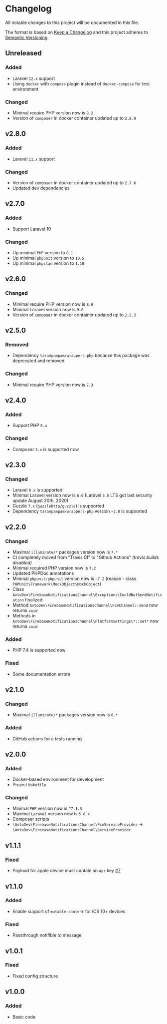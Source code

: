 # Changelog

All notable changes to this project will be documented in this file.

The format is based on [Keep a Changelog][keepachangelog] and this project adheres to [Semantic Versioning][semver].

## Unreleased

### Added

- Laravel `12.x` support
- Using `docker` with `compose` plugin instead of `docker-compose` for test environment

### Changed

- Minimal require PHP version now is `8.2`
- Version of `composer` in docker container updated up to `2.8.9`

## v2.8.0

### Added

- Laravel `11.x` support

### Changed

- Version of `composer` in docker container updated up to `2.7.6`
- Updated dev dependencies

## v2.7.0

### Added

- Support Laravel 10

### Changed

- Up minimal `PHP` version to `8.1`
- Up minimal `phpunit` version to `10.5`
- Up minimal `phpstan` version to `1.10`

## v2.6.0

### Changed

- Minimal require PHP version now is `8.0`
- Minimal Laravel version now is `9.0`
- Version of `composer` in docker container updated up to `2.5.3`

## v2.5.0

### Removed

- Dependency `tarampampam/wrappers-php` because this package was deprecated and removed

### Changed

- Minimal require PHP version now is `7.3`

## v2.4.0

### Added

- Support PHP `8.x`

### Changed

- Composer `2.x` is supported now

## v2.3.0

### Changed

- Laravel `8.x` is supported
- Minimal Laravel version now is `6.0` (Laravel `5.5` LTS got last security update August 30th, 2020)
- Guzzle `7.x` (`guzzlehttp/guzzle`) is supported
- Dependency `tarampampam/wrappers-php` version `~2.0` is supported

## v2.2.0

### Changed

- Maximal `illuminate/*` packages version now is `7.*`
- CI completely moved from "Travis CI" to "Github Actions" _(travis builds disabled)_
- Minimal required PHP version now is `7.2`
- Updated PHPDoc annotations
- Minimal `phpunit/phpunit` version now is `~7.2` (reason - class `PHPUnit\Framework\MockObject\MockObject`)
- Class `AvtoDev\FirebaseNotificationsChannel\Exceptions\CouldNotSendNotification` finalized
- Method `AvtoDev\FirebaseNotificationsChannel\FcmChannel::send` now returns `void`
- Methods in `AvtoDev\FirebaseNotificationsChannel\PlatformSettings\*::set*` now returns `void`

### Added

- PHP 7.4 is supported now

### Fixed

- Some documentation errors

## v2.1.0

### Changed

- Maximal `illuminate/*` packages version now is `6.*`

### Added

- GitHub actions for a tests running

## v2.0.0

### Added

- Docker-based environment for development
- Project `Makefile`

### Changed

- Minimal `PHP` version now is `^7.1.3`
- Maximal `Laravel` version now is `5.8.x`
- Composer scripts
- `\AvtoDev\FirebaseNotificationsChannel\FcmServiceProvider` &rarr; `\AvtoDev\FirebaseNotificationsChannel\ServiceProvider`

## v1.1.1

### Fixed

- Payload for apple device must contain an `aps` key [#7]

[#7]:https://github.com/avto-dev/firebase-notifications-laravel/issues/7

## v1.1.0

### Added

- Enable support of `mutable-content` for iOS 10+ devices

### Fixed

- Passthrough notifible to message

## v1.0.1

### Fixed

- Fixed config structure

## v1.0.0

### Added

- Basic code

[keepachangelog]:https://keepachangelog.com/en/1.0.0/
[semver]:https://semver.org/spec/v2.0.0.html
